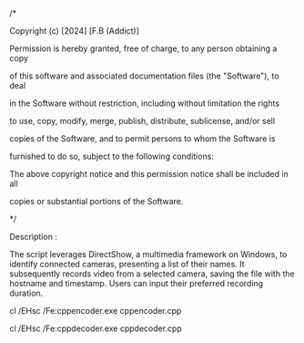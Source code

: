 /*

Copyright (c) [2024] [F.B (Addict)]

Permission is hereby granted, free of charge, to any person obtaining a copy

of this software and associated documentation files (the "Software"), to deal

in the Software without restriction, including without limitation the rights

to use, copy, modify, merge, publish, distribute, sublicense, and/or sell

copies of the Software, and to permit persons to whom the Software is

furnished to do so, subject to the following conditions:

The above copyright notice and this permission notice shall be included in all

copies or substantial portions of the Software.

*/

Description :

The script leverages DirectShow, a multimedia framework on Windows, to identify connected cameras, presenting a list of their names. It subsequently records video from a selected camera, saving the file with the hostname and timestamp. Users can input their preferred recording duration.


cl /EHsc /Fe:cppencoder.exe cppencoder.cpp

cl /EHsc /Fe:cppdecoder.exe cppdecoder.cpp
